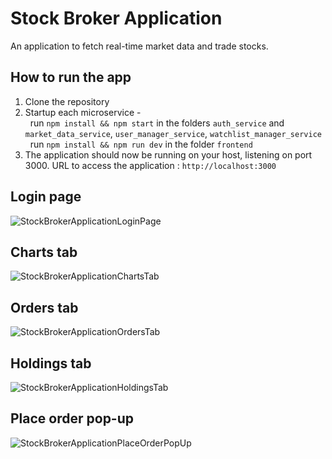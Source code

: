 # Stock Broker Application
An application to fetch real-time market data and trade stocks.

## How to run the app
1. Clone the repository
2. Startup each microservice -\
&nbsp; run `npm install && npm start` in the folders `auth_service` and `market_data_service`, `user_manager_service`, `watchlist_manager_service`\
&nbsp; run `npm install && npm run dev` in the folder `frontend`
3. The application should now be running on your host, listening on port 3000. URL to access the application : `http://localhost:3000`

## Login page
![StockBrokerApplicationLoginPage](https://github.com/BossLogic314/StockBrokerApplication/assets/73065560/ec39409c-cb98-461b-8e15-756b5283ebbd)

## Charts tab
![StockBrokerApplicationChartsTab](https://github.com/BossLogic314/StockBrokerApplication/assets/73065560/e7ef7a26-1953-43c0-87e2-dcf0bb9624d0)

## Orders tab
![StockBrokerApplicationOrdersTab](https://github.com/BossLogic314/StockBrokerApplication/assets/73065560/178936c5-f778-4500-b878-ef1721b77df2)

## Holdings tab
![StockBrokerApplicationHoldingsTab](https://github.com/BossLogic314/StockBrokerApplication/assets/73065560/07305c37-91ce-4411-ad78-5afe4ba4c2ec)

## Place order pop-up
![StockBrokerApplicationPlaceOrderPopUp](https://github.com/BossLogic314/StockBrokerApplication/assets/73065560/1f2d60f7-1f56-4b7e-bcac-fb517505a298)
